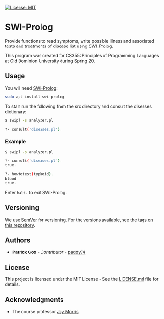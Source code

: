 [![License: MIT](https://img.shields.io/badge/License-MIT-yellow.svg)](https://opensource.org/licenses/MIT)

# SWI-Prolog

Provide functions to read symptoms, write possible illness and associated tests and treatments of disease list using [SWI-Prolog](http://www.swi-prolog.org/).

This program was created for CS355: Principles of Programming Languages at Old Dominion University during Spring 20.

## Usage

You will need [SWI-Prolog](http://www.swi-prolog.org/):

```bash
sudo apt install swi-prolog
```

To start run the following from the src directory and consult the diseases dictionary:

```bash
$ swipl -s analyzer.pl

?- consult('diseases.pl').
```

### Example

```bash
$ swipl -s analyzer.pl

?- consult('diseases.pl').
true.

?- howtotest(typhoid).
blood
true.
```

Enter `halt.` to exit SWI-Prolog.

## Versioning

We use [SemVer](http://semver.org/) for versioning. For the versions available, see the [tags on this repository]().

## Authors

* **Patrick Cox** - *Contributor* - [paddy74](https://github.com/paddy74)

## License

This project is licensed under the MIT License - See the [LICENSE.md](LICENSE.md) file for details.

## Acknowledgments

* The course professor [Jay Morris](http://www.cs.odu.edu/~jdm/)
